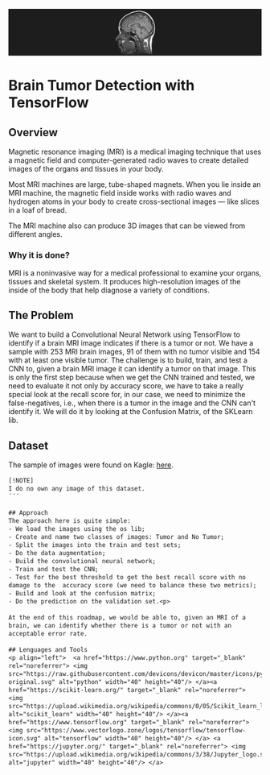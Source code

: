 ![alt text](https://github.com/dennerbocardi/brain_tumor_detection/blob/main/images/mri_image.png)
# Brain Tumor Detection with TensorFlow 

## Overview
Magnetic resonance imaging (MRI) is a medical imaging technique that uses a magnetic field and computer-generated radio waves to create detailed images of the organs and tissues in your body.

Most MRI machines are large, tube-shaped magnets. When you lie inside an MRI machine, the magnetic field inside works with radio waves and hydrogen atoms in your body to create cross-sectional images — like slices in a loaf of bread.

The MRI machine also can produce 3D images that can be viewed from different angles.

### Why it is done?
MRI is a noninvasive way for a medical professional to examine your organs, tissues and skeletal system. It produces high-resolution images of the inside of the body that help diagnose a variety of conditions.

## The Problem
We want to build a Convolutional Neural Network using TensorFlow to identify if a brain MRI image indicates if there is a tumor or not. We have a sample with 253 MRI brain images, 91 of them with no tumor visible and 154 with at least one visible tumor. The challenge is to build, train, and test a CNN to, given a brain MRI image it can identify a tumor on that image. This is only the first step because when we get the CNN trained and tested, we need to evaluate it not only by accuracy score, we have to take a really special look at the recall score for, in our case, we need to minimize the false-negatives, i.e., when there is a tumor in the image and the CNN can't identify it. We will do it by looking at the Confusion Matrix, of the SKLearn lib. 

## Dataset
The sample of images were found on Kagle: [here](https://www.kaggle.com/datasets/navoneel/brain-mri-images-for-brain-tumor-detection).
```
[!NOTE]
I do no own any image of this dataset.
´´´

## Approach
The approach here is quite simple: 
- We load the images using the os lib;
- Create and name two classes of images: Tumor and No Tumor;
- Split the images into the train and test sets;
- Do the data augmentation;
- Build the convolutional neural network;
- Train and test the CNN;
- Test for the best threshold to get the best recall score with no damage to the  accuracy score (we need to balance these two metrics);
- Build and look at the confusion matrix;
- Do the prediction on the validation set.<p>

At the end of this roadmap, we would be able to, given an MRI of a brain, we can identify whether there is a tumor or not with an acceptable error rate.

## Lenguages and Tools
<p align="left">  <a href="https://www.python.org" target="_blank" rel="noreferrer"> <img src="https://raw.githubusercontent.com/devicons/devicon/master/icons/python/python-original.svg" alt="python" width="40" height="40"/> </a><a href="https://scikit-learn.org/" target="_blank" rel="noreferrer"> <img src="https://upload.wikimedia.org/wikipedia/commons/0/05/Scikit_learn_logo_small.svg" alt="scikit_learn" width="40" height="40"/> </a><a href="https://www.tensorflow.org" target="_blank" rel="noreferrer"> <img src="https://www.vectorlogo.zone/logos/tensorflow/tensorflow-icon.svg" alt="tensorflow" width="40" height="40"/> </a> <a href="https://jupyter.org/" target="_blank" rel="noreferrer"> <img src="https://upload.wikimedia.org/wikipedia/commons/3/38/Jupyter_logo.svg" alt="jupyter" width="40" height="40"/> </a>

